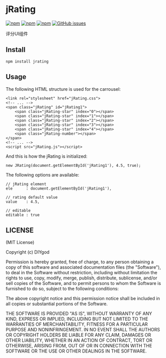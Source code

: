 # jRating

[![npm](https://img.shields.io/npm/v/jrating.svg?style=flat-square)](https://www.npmjs.com/package/jrating)
[![npm](https://img.shields.io/npm/l/jrating.svg?style=flat-square)](https://www.npmjs.com/package/jrating)
[![npm](https://img.shields.io/npm/dt/jrating.svg?style=flat-square)](https://www.npmjs.com/package/jrating)
[![GitHub issues](https://img.shields.io/github/issues/DIYgod/jRating.svg?style=flat-square)](https://github.com/DIYgod/jRating/issues)

评分UI组件

## Install

```
npm install jrating
```

## Usage

The following HTML structure is used for the carrousel:

```
<link rel="stylesheet" href="jRating.css">
<!-- ... -->
<span class="jRating" id="jRating1">
    <span class="jRating-star" index="0"></span>
    <span class="jRating-star" index="1"></span>
    <span class="jRating-star" index="2"></span>
    <span class="jRating-star" index="3"></span>
    <span class="jRating-star" index="4"></span>
    <span class="jRating-number"></span>
</span>
<!-- ... -->
<script src="jRating.js"></script>
```

And this is how the jRating is initialized:

```
new JRating(document.getElementById('jRating1'), 4.5, true);
```

The following options are available:

```
// jRating element
ele		 : document.getElementById('jRating1'),

// rating default value
value	 : 4.5,

// editable
editable : true
```


## LICENSE

(MIT License)

Copyright (c) DIYgod

Permission is hereby granted, free of charge, to any person obtaining a copy of this software and associated documentation files (the "Software"), to deal in the Software without restriction, including without limitation the rights to use, copy, modify, merge, publish, distribute, sublicense, and/or sell copies of the Software, and to permit persons to whom the Software is furnished to do so, subject to the following conditions:

The above copyright notice and this permission notice shall be included in all copies or substantial portions of the Software.

THE SOFTWARE IS PROVIDED "AS IS", WITHOUT WARRANTY OF ANY KIND, EXPRESS OR IMPLIED, INCLUDING BUT NOT LIMITED TO THE WARRANTIES OF MERCHANTABILITY, FITNESS FOR A PARTICULAR PURPOSE AND NONINFRINGEMENT. IN NO EVENT SHALL THE AUTHORS OR COPYRIGHT HOLDERS BE LIABLE FOR ANY CLAIM, DAMAGES OR OTHER LIABILITY, WHETHER IN AN ACTION OF CONTRACT, TORT OR OTHERWISE, ARISING FROM, OUT OF OR IN CONNECTION WITH THE SOFTWARE OR THE USE OR OTHER DEALINGS IN THE SOFTWARE.
